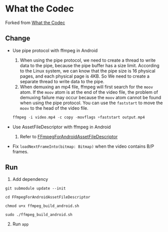 # What the Codec

Forked from [What the Codec](https://github.com/Javernaut/WhatTheCodec)

## Change
* Use pipe protocol with ffmpeg in Android
    1. When using the pipe protocol, we need to create a thread to write data to the pipe, because the pipe buffer has a size limit. According to the Linux system, we can know that the pipe size is 16 physical pages, and each physical page is 4KB. So We need to create a separate thread to write data to the pipe.
    2. When demuxing an mp4 file, ffmpeg will first search for the `moov` atom. If the `moov` atom is at the end of the video file, the problem of demuxing failure may occur because the `moov` atom cannot be found when using the pipe protocol. You can use the `faststart` to move the `moov`  to the head of the video file.
    ```c
    ffmpeg -i video.mp4 -c copy -movflags +faststart output.mp4
    ```
* Use AssetFileDescriptor with ffmpeg in Android
    1. Refer to [FFmpegForAndroidAssetFileDescriptor](https://github.com/YiChaoLove/FFmpegForAndroidAssetFileDescriptor)

* Fix `loadNextFrameInto(bitmap: Bitmap)` when the video contains B/P frames.

## Run
1. Add dependency
```
git submodule update --init

cd FFmpegForAndroidAssetFileDescriptor

chmod u+x ffmpeg_build_android.sh

sudo ./ffmpeg_build_android.sh

```
2. Run `app`